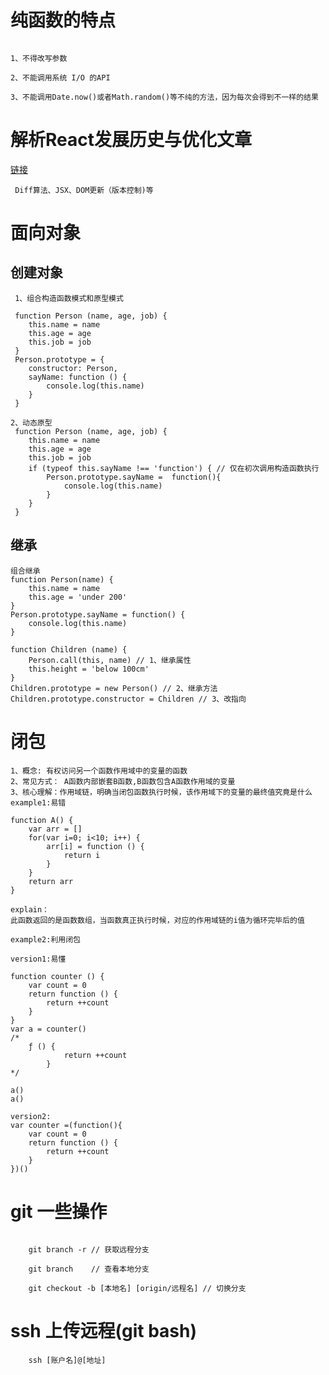# 纯函数的特点

```

1、不得改写参数

2、不能调用系统 I/O 的API

3、不能调用Date.now()或者Math.random()等不纯的方法，因为每次会得到不一样的结果

```

# 解析React发展历史与优化文章
[链接](http://mp.weixin.qq.com/s?__biz=MjM5MTA1MjAxMQ==&mid=2651227848&idx=1&sn=536dcf60dd2d9df86d4092bd4c2cef9e&chksm=bd495f4c8a3ed65af05a1624ea14de8712afa3c22298965744e27871d5b6665f57c5a6b3dcf2&mpshare=1&scene=23&srcid=0227GgxfKZvSFM39mIvEsqRf#rd)
```
 Diff算法、JSX、DOM更新（版本控制)等
```





# 面向对象

##  创建对象

```
 1、组合构造函数模式和原型模式

 function Person (name, age, job) {
    this.name = name
    this.age = age
    this.job = job
 }
 Person.prototype = {
    constructor: Person,
    sayName: function () {
        console.log(this.name)
    }
 }

2、动态原型
 function Person (name, age, job) {
    this.name = name
    this.age = age
    this.job = job
    if (typeof this.sayName !== 'function') { // 仅在初次调用构造函数执行
        Person.prototype.sayName =  function(){
            console.log(this.name)
        }
    }
 }

```

##  继承
```
组合继承
function Person(name) {
    this.name = name
    this.age = 'under 200'
}
Person.prototype.sayName = function() {
    console.log(this.name)
}

function Children (name) {
    Person.call(this, name) // 1、继承属性
    this.height = 'below 100cm'
}
Children.prototype = new Person() // 2、继承方法
Children.prototype.constructor = Children // 3、改指向

```

# 闭包
```
1、概念: 有权访问另一个函数作用域中的变量的函数
2、常见方式： A函数内部嵌套B函数,B函数包含A函数作用域的变量
3、核心理解：作用域链，明确当闭包函数执行时候，该作用域下的变量的最终值究竟是什么
example1:易错

function A() {
    var arr = []
    for(var i=0; i<10; i++) {
        arr[i] = function () {
            return i
        }
    }
    return arr
}

explain：
此函数返回的是函数数组，当函数真正执行时候，对应的作用域链的i值为循环完毕后的值

example2:利用闭包

version1:易懂

function counter () {
    var count = 0
    return function () {
        return ++count
    }
}
var a = counter()
/*
    ƒ () {
            return ++count
        }
*/

a()
a()

version2:
var counter =(function(){
    var count = 0
    return function () {
        return ++count
    }
})()
```


# git 一些操作

```

	git branch -r // 获取远程分支

	git branch 	  // 查看本地分支

	git checkout -b [本地名] [origin/远程名] // 切换分支

```


# ssh 上传远程(git bash)

```
    ssh [账户名]@[地址]

```
